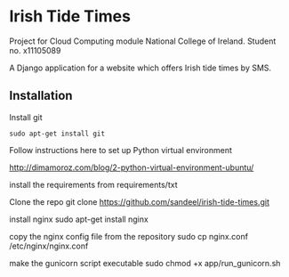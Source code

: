 Irish Tide Times
==================

Project for Cloud Computing module National College of Ireland. Student no. x11105089

A Django application for a website which offers Irish tide times by SMS.

Installation
------------

Install git

    sudo apt-get install git

Follow instructions here to set up Python virtual environment

http://dimamoroz.com/blog/2-python-virtual-environment-ubuntu/

install the requirements from requirements/txt

Clone the repo
    git clone https://github.com/sandeel/irish-tide-times.git

install nginx
    sudo apt-get install nginx

copy the nginx config file from the repository
    sudo cp nginx.conf /etc/nginx/nginx.conf

make the gunicorn script executable
    sudo chmod +x app/run_gunicorn.sh 

